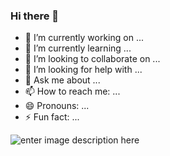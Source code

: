### Hi there 👋


- 🔭 I’m currently working on ...
- 🌱 I’m currently learning ...
- 👯 I’m looking to collaborate on ...
- 🤔 I’m looking for help with ...
- 💬 Ask me about ...
- 📫 How to reach me: ...
- 😄 Pronouns: ...
- ⚡ Fun fact: ...

![enter image description here](https://github-readme-stats.vercel.app/api?username=Shiba-Kar&&show_icons=true&title_color=ffffff&icon_color=ffffff&text_color=ffffff&bg_color=1d5d73)

